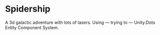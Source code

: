 # Spidership
A 3d galactic adventure with lots of lasers.  Using — trying to — Unity.Dots Entity Component System.
